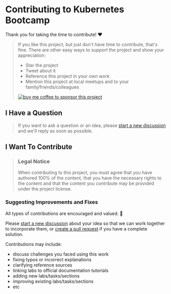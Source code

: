 # Contributing to Kubernetes Bootcamp

Thank you for taking the time to contribute! ❤️

> If you like this project, but just don't have time to contribute, that's fine. There are other easy ways to support the project and show your appreciation:
> - Star the project
> - Tweet about it
> - Reference this project in your own work
> - Mention this project at local meetups and to your family/friends/colleagues
>
> <a href="https://github.com/sponsors/piouson" target="_blank"><img src="https://img.shields.io/static/v1?message=buy%20me%20coffee&logo=buymeacoffee&labelColor=2E0050&color=4B0083&logoColor=pink&label=%20&style=for-the-badge" alt="buy me coffee to sponsor this project"></a>

## I Have a Question

> If you want to ask a question or an idea, please [start a new discussion](https://github.com/piouson/kubernetes-bootcamp/discussions) and we'll reply as soon as possible.

## I Want To Contribute

> ### Legal Notice
>
> When contributing to this project, you must agree that you have authored 100% of the content, that you have the necessary rights to the content and that the content you contribute may be provided under the project license.

### Suggesting Improvements and Fixes

All types of contributions are encouraged and valued. 🎉

Please [start a new discussion](https://github.com/piouson/kubernetes-bootcamp/discussions) about your idea so that we can work together to incorporate them, or [create a pull request](https://github.com/piouson/kubernetes-bootcamp/pulls) if you have a complete solution.

Contributions may include:

- discuss challenges you faced using this work
- fixing typos or incorrect explanations
- clarifying reference sources
- linking labs to official documentation tutorials
- adding new labs/tasks/sections
- improving existing labs/tasks/sections
- etc

